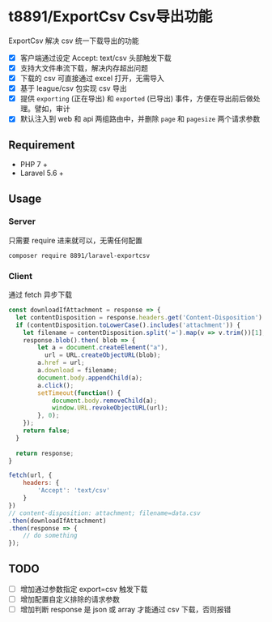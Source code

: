 # t8891/ExportCsv Csv导出功能

ExportCsv 解决 csv 统一下载导出的功能
- [x] 客户端通过设定 Accept: text/csv 头部触发下载
- [x] 支持大文件串流下载，解决内存超出问题
- [x] 下载的 csv 可直接通过 excel 打开，无需导入
- [x] 基于 league/csv 包实现 csv 导出
- [x] 提供 ```exporting``` (正在导出) 和 ```exported``` (已导出) 事件，方便在导出前后做处理。譬如，审计
- [x] 默认注入到 web 和 api 两组路由中，并删除 ```page``` 和 ```pagesize``` 两个请求参数

## Requirement
* PHP 7 +
* Laravel 5.6 + 

## Usage

### Server
只需要 require 进来就可以，无需任何配置 
```
composer require 8891/laravel-exportcsv
```


### Client
通过 fetch 异步下载
```javascript
const downloadIfAttachment = response => {
  let contentDisposition = response.headers.get('Content-Disposition') || '';
  if (contentDisposition.toLowerCase().includes('attachment')) {
    let filename = contentDisposition.split('=').map(v => v.trim())[1];
    response.blob().then( blob => {
        let a = document.createElement("a"),
          url = URL.createObjectURL(blob);
        a.href = url;
        a.download = filename;
        document.body.appendChild(a);
        a.click();
        setTimeout(function() {
            document.body.removeChild(a);
            window.URL.revokeObjectURL(url);  
        }, 0); 
    });
    return false;
  }
  
  return response;
}

fetch(url, {
    headers: {
        'Accept': 'text/csv'
    }
})
// content-disposition: attachment; filename=data.csv
.then(downloadIfAttachment)
.then(response => {
    // do something
});
```

## TODO
- [ ] 增加通过参数指定 export=csv 触发下载
- [ ] 增加配置自定义排除的请求参数
- [ ] 增加判断 response 是 json 或 array 才能通过 csv 下载，否则报错
